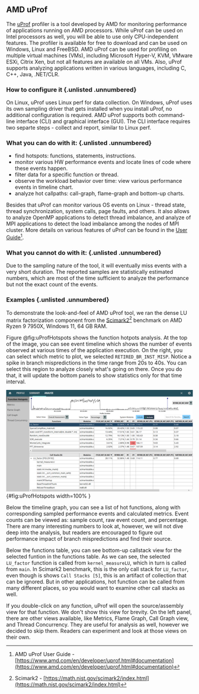 ## AMD uProf

The [uProf](https://www.amd.com/en/developer/uprof.html) profiler is a tool developed by AMD for monitoring performance of applications running on AMD processors. While uProf can be used on Intel processors as well, you will be able to use only CPU-independent features. The profiler is available for free to download and can be used on Windows, Linux and FreeBSD. AMD uProf can be used for profiling on multiple virtual machines (VMs), including Microsoft Hyper-V, KVM, VMware ESXi, Citrix Xen, but not all features are available on all VMs. Also, uProf supports analyzing applications written in various languages, including C, C++, Java, .NET/CLR.

### How to configure it {.unlisted .unnumbered}

On Linux, uProf uses Linux perf for data collection. On Windows, uProf uses its own sampling driver that gets installed when you install uProf, no additional configuration is required. AMD uProf supports both command-line interface (CLI) and graphical interface (GUI). The CLI interface requires two separte steps - collect and report, similar to Linux perf.

### What you can do with it: {.unlisted .unnumbered}

- find hotspots: functions, statements, instructions.
- monitor various HW performance events and locate lines of code where these events happen.
- filter data for a specific function or thread.
- observe the workload behavior over time: view various performance events in timeline chart.
- analyze hot callpaths: call-graph, flame-graph and bottom-up charts.

Besides that uProf can monitor various OS events on Linux - thread state, thread synchronization, system calls, page faults, and others. It also allows to analyze OpenMP applications to detect thread imbalance, and analyze of MPI applications to detect the load imbalance among the nodes of MPI cluster. More details on various features of uProf can be found in the [User Guide](https://www.amd.com/en/developer/uprof.html#documentation)[^1].

### What you cannot do with it: {.unlisted .unnumbered}

Due to the sampling nature of the tool, it will eventually miss events with a very short duration. The reported samples are statistically estimated numbers, which are most of the time sufficient to analyze the performance but not the exact count of the events.

### Examples {.unlisted .unnumbered}

To demonstrate the look-and-feel of AMD uProf tool, we ran the dense LU matrix factorization component from the [Scimark2](https://math.nist.gov/scimark2/index.html)[^2] benchmark on AMD Ryzen 9 7950X, Windows 11, 64 GB RAM.

Figure @fig:uProfHotspots shows the function hotpots analysis. At the top of the image, you can see event timeline which shows the number of events observed at various times of the application execution. On the right, you can select which metric to plot, we selected `RETIRED_BR_INST_MISP`. Notice a spike in branch mispredictions in the time range from 20s to 40s. You can select this region to analyze closely what's going on there. Once you do that, it will update the bottom panels to show statistics only for that time interval.

![uProf's Function Hotspots view.](../../img/perf-tools/uProf_Hopspot.png){#fig:uProfHotspots width=100% }

Below the timeline graph, you can see a list of hot functions, along with corresponding sampled performance events and calculated metrics. Event counts can be viewed as: sample count, raw event count, and percentage. There are many interesting numbers to look at, however, we will not dive deep into the analysis, but readers are encouraged to figure out performance impact of branch mispredictions and find their source.

Below the functions table, you can see bottom-up callstack view for the selected funtion in the functions table. As we can see, the selected `LU_factor` function is called from `kernel_measureLU`, which in turn is called from `main`. In Scimark2 benchmark, this is the only call stack for `LU_factor`, even though is shows `Call Stacks [5]`, this is an artifact of collection that can be ignored. But in other applications, hot function can be called from many different places, so you would want to examine other call stacks as well. 

If you double-click on any function, uProf will open the source/assembly view for that function. We don't show this view for brevity. On the left panel, there are other views available, like Metrics, Flame Graph, Call Graph view, and Thread Concurrency. They are useful for analysis as well, however we decided to skip them. Readers can experiment and look at those views on their own.

[^1]: AMD uProf User Guide - [https://www.amd.com/en/developer/uprof.html#documentation](https://www.amd.com/en/developer/uprof.html#documentation)
[^2]: Scimark2 - [https://math.nist.gov/scimark2/index.html](https://math.nist.gov/scimark2/index.html)